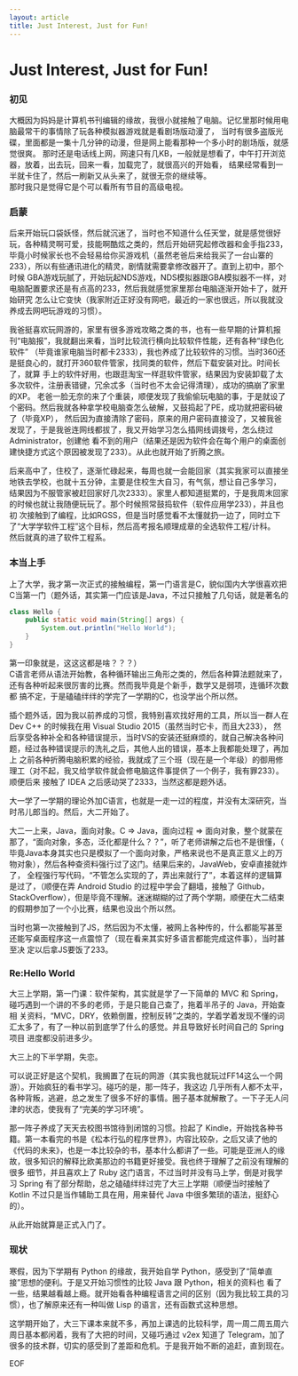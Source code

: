 ```yaml
---
layout: article
title: Just Interest, Just for Fun!
--- 
```

# Just Interest, Just for Fun!

### 初见
大概因为妈妈是计算机书刊编辑的缘故，我很小就接触了电脑。记忆里那时候用电脑最常干的事情除了玩各种模拟器游戏就是看剧场版动漫了，
当时有很多盗版光碟，里面都是一集十几分钟的动漫，但是网上能看那种一个多小时的剧场版，就感觉很爽。
那时还是电话线上网，网速只有几KB，一般就是想看了，中午打开浏览器，放着，出去玩，回来一看，加载完了，就很高兴的开始看，
结果经常看到一半就卡住了，然后一刷新又从头来了，就很无奈的继续等。  
那时我只是觉得它是个可以看所有节目的高级电视。 

### 启蒙 
后来开始玩口袋妖怪，然后就沉迷了，当时也不知道什么任天堂，就是感觉很好玩，各种精灵啊可爱，技能啊酷炫之类的，然后开始研究起修改器和金手指233，
毕竟小时候家长也不会轻易给你买游戏机（虽然老爸后来给我买了一台山寨的233），所以有些通讯进化的精灵，剧情就需要拿修改器开了。直到上初中，那个时候
GBA游戏玩腻了，开始玩起NDS游戏，NDS模拟器跟GBA模拟器不一样，对电脑配置要求还是有点高的233，然后我就感觉家里那台电脑逐渐开始卡了，就开始研究
怎么让它变快（我家附近正好没有网吧，最近的一家也很远，所以我就没养成去网吧玩游戏的习惯）。  

我爸挺喜欢玩网游的，家里有很多游戏攻略之类的书，也有一些早期的计算机报刊“电脑报”，我就翻出来看，当时比较流行横向比较软件性能，还有各种“绿色化软件”
（毕竟谁家电脑当时都卡2333），我也养成了比较软件的习惯。当时360还是挺良心的，就打开360软件管家，找同类的软件，然后下载安装对比。时间长了，就算
手上的软件好用，也跟逛淘宝一样逛软件管家，结果因为安装卸载了太多次软件，注册表错键，冗余忒多（当时也不太会记得清理），成功的搞崩了家里的XP。
老爸一脸无奈的来了个重装，顺便发现了我偷偷玩电脑的事，于是就设了个密码。然后我就各种拿学校电脑查怎么破解，又鼓捣起了PE，成功就把密码破了（毕竟XP），
然后因为直接清除了密码，原来的用户密码直接没了，又被我爸发现了，于是我爸连网线都拔了，我又开始学习怎么插网线调拨号，怎么绕过 Administrator，创建他
看不到的用户（结果还是因为软件会在每个用户的桌面创建快捷方式这个原因被发现了233）。从此也就开始了折腾之旅。  

后来高中了，住校了，逐渐忙碌起来，每周也就一会能回家（其实我家可以直接坐地铁去学校，也就十五分钟，主要是住校生大自习，有气氛，想让自己多学习，
结果因为不服管家被赶回家好几次2333）。家里人都知道挺累的，于是我周末回家的时候也就让我随便玩玩了。那个时候照常鼓捣软件（软件应用学233），并且也初
次接触到了编程，比如RGSS，但是当时感觉看不太懂就扔一边了，同时立下了“大学学软件工程”这个目标，然后高考报名顺理成章的全选软件工程/计科。  
然后就真的进了软件工程系。  

### 本当上手
上了大学，我才第一次正式的接触编程，第一门语言是C，貌似国内大学很喜欢把C当第一门（题外话，其实第一门应该是Java，不过只接触了几句话，就是著名的
```java
class Hello {
    public static void main(String[] args) {
        System.out.println("Hello World");   
    }
}
```
第一印象就是，这这这都是啥？？？）  
C语言老师从语法开始教，各种循环输出三角形之类的，然后各种算法题就来了，还有各种听起来很厉害的比赛。然而我毕竟是个新手，数学又是弱项，连循环次数都
搞不定，于是磕磕绊绊的学完了一学期的C，也没学出个所以然。  

插个题外话，因为我以前养成的习惯，我特别喜欢找好用的工具，所以当一群人在 Dev C++ 的时候我在用 Visual Studio 2015（虽然当时它卡，而且大233），
然后享受各种补全和各种错误提示，当时VS的安装还挺麻烦的，就自己解决各种问题，经过各种错误提示的洗礼之后，其他人出的错误，基本上我都能处理了，再加上
之前各种折腾电脑积累的经验，我就成了三个班（现在是一个年级）的御用修理工（对不起，我又给学软件就会修电脑这件事提供了一个例子，我有罪233）。顺便后来
接触了 IDEA 之后感动哭了2333，当然这都是题外话。  

大一学了一学期的理论外加C语言，也就是一走一过的程度，并没有太深研究，当时吊儿郎当的。然后，大二开始了。  

大二一上来，Java，面向对象。C => Java，面向过程 => 面向对象，整个就蒙在那了，“面向对象，多态，泛化都是什么？？”，听了老师讲解之后也不是很懂，（
毕竟Java本身其实也只是模拟了一个面向对象，严格来说也不是真正意义上的万物对象），然后各种查资料强行过了这门。结果后来的，JavaWeb，安卓直接就炸了，
全程强行写代码，“不管怎么实现的了，弄出来就行了”，本着这样的逻辑算是过了，（顺便在弄 Android Studio 的过程中学会了翻墙，接触了 Github，
StackOverflow），但是毕竟不理解。迷迷糊糊的过了两个学期，顺便在大二结束的假期参加了一个小比赛，结果也没出个所以然。  

当时也第一次接触到了JS，然后因为不太懂，被网上各种传的，什么都能写甚至还能写桌面程序这一点震惊了（现在看来其实好多语言都能完成这件事），当时甚至决
定以后拿JS要饭了233。  

### Re:Hello World
大三上学期，第一门课：软件架构，其实就是学了一下简单的 MVC 和 Spring，碰巧遇到一个讲的不多的老师，于是只能自己查了，拖着半吊子的 Java，开始查相
关资料，“MVC，DRY，依赖倒置，控制反转”之类的，学着学着发现不懂的词汇太多了，有了一种以前到底学了什么的感觉。并且导致好长时间自己的 Spring 项目
进度都没前进多少。  

大三上的下半学期，失恋。  

可以说正好是这个契机，我搁置了在玩的网游（其实我也就玩过FF14这么一个网游）。开始疯狂的看书学习。碰巧的是，那一阵子，我这边
几乎所有人都不太平，各种背叛，逃避，总之发生了很多不好的事情。圈子基本就解散了。一下子无人问津的状态，使我有了“完美的学习环境”。  

那一阵子养成了天天去校图书馆待到闭馆的习惯。捡起了 Kindle，开始找各种书籍。第一本看完的书是《松本行弘的程序世界》，内容比较杂，之后又读了他的
《代码的未来》，也是一本比较杂的书，基本什么都讲了一些。可能是亚洲人的缘故，很多知识的解释比欧美那边的书籍更好接受。我也终于理解了之前没有理解的很多
细节，并且喜欢上了 Ruby 这门语言，不过当时并没有马上学，倒是对我学习 Spring 有了部分帮助，总之磕磕绊绊过完了大三上学期（顺便当时接触了 Kotlin 
不过只是当作辅助工具在用，用来替代 Java 中很多繁琐的语法，挺舒心的）。  

从此开始就算是正式入门了。  

### 现状
寒假，因为下学期有 Python 的缘故，我开始自学 Python，感受到了“简单直接”思想的便利。于是又开始习惯性的比较 Java 跟 Python，相关的资料也
看了一些，结果越看越上瘾。就开始看各种编程语言之间的区别（因为我比较工具的习惯），也了解原来还有一种叫做 Lisp 的语言，还有函数式这种思想。  

这学期开始了，大三下课本来就不多，再加上课选的比较科学，周一周二周五周六周日基本都闲着，我有了大把的时间，又碰巧通过 v2ex 知道了 Telegram，加了
很多的技术群，切实的感受到了差距和危机。于是我开始不断的追赶，直到现在。  

EOF